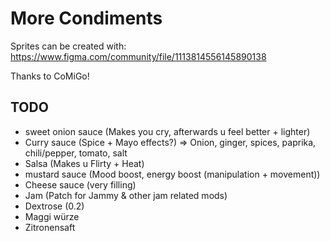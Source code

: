 # More Condiments

Sprites can be created with: https://www.figma.com/community/file/1113814556145890138

Thanks to CoMiGo!

## TODO

- sweet onion sauce (Makes you cry, afterwards u feel better + lighter)
- Curry sauce (Spice + Mayo effects?) => Onion, ginger, spices, paprika, chili/pepper, tomato, salt
- Salsa (Makes u Flirty + Heat)
- mustard sauce (Mood boost, energy boost (manipulation + movement))
- Cheese sauce (very filling)
- Jam (Patch for Jammy & other jam related mods)
- Dextrose (<ResearchSpeed>0.2</ResearchSpeed>)
- Maggi würze
- Zitronensaft

